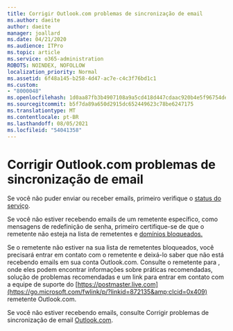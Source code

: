 ```yaml
---
title: Corrigir Outlook.com problemas de sincronização de email
ms.author: daeite
author: daeite
manager: joallard
ms.date: 04/21/2020
ms.audience: ITPro
ms.topic: article
ms.service: o365-administration
ROBOTS: NOINDEX, NOFOLLOW
localization_priority: Normal
ms.assetid: 6f48a145-b258-4d47-ac7e-c4c3f76bd1c1
ms.custom:
- "8000048"
ms.openlocfilehash: 1d0aa87fb3b4907108a9a5cd418d447cdaac920b4e5f96754dec2d0bd354b92d
ms.sourcegitcommit: b5f7da89a650d2915dc652449623c78be6247175
ms.translationtype: MT
ms.contentlocale: pt-BR
ms.lasthandoff: 08/05/2021
ms.locfileid: "54041358"
---
```

# <a name="fix-outlookcom-email-sync-issues"></a>Corrigir Outlook.com problemas de sincronização de email

Se você não puder enviar ou receber emails, primeiro verifique o [status do serviço](https://go.microsoft.com/fwlink/p/?linkid=837482&amp;clcid=0x409).
  
Se você não estiver recebendo emails de um remetente específico, como mensagens de redefinição de senha, primeiro certifique-se de que o remetente não esteja na lista de remetentes e [domínios bloqueados.](https://outlook.live.com/mail/options/mail/junkEmail/blockedSendersAndDomains)
  
Se o remetente não estiver na sua lista de remetentes bloqueados, você precisará entrar em contato com o remetente e deixá-lo saber que não está recebendo emails em sua conta Outlook.com. Consulte o remetente para , onde eles podem encontrar informações sobre práticas recomendadas, solução de problemas recomendadas e um link para entrar em contato com a equipe de suporte do [https://postmaster.live.com](https://go.microsoft.com/fwlink/p/?linkid=872135&amp;clcid=0x409) remetente Outlook.com.
  
Se você não estiver recebendo emails, consulte Corrigir problemas de sincronização de email [Outlook.com](https://support.office.com/article/d39e3341-8d79-4bf1-b3c7-ded602233642?wt.mc_id=Office_Outlook_com_Alchemy).